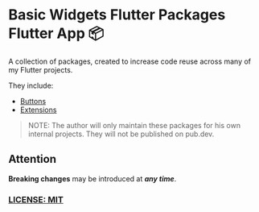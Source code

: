 # Basic Widgets Flutter Packages Flutter App 📦

A collection of packages, created to increase code reuse across many of my Flutter projects.

They include:

- [Buttons](https://github.com/samuelematias/basic_flutter_packages/tree/master/packages/custom_buttons)
- [Extensions](https://github.com/samuelematias/basic_flutter_packages/tree/master/packages/extensions)

> NOTE: The author will only maintain these packages for his own internal projects. They will not be published on pub.dev.

## Attention

**Breaking changes** may be introduced at **_any time_**.

### [LICENSE: MIT](LICENSE.md)
